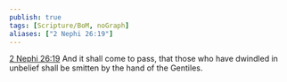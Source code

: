 ```yaml
---
publish: true
tags: [Scripture/BoM, noGraph]
aliases: ["2 Nephi 26:19"]
---
```

[2 Nephi 26:19](https://churchofjesuschrist.org/study/scriptures/bofm/2-ne/26?lang=eng&id=p19#p19) And it shall come to pass, that those who have dwindled in unbelief shall be smitten by the hand of the Gentiles.

